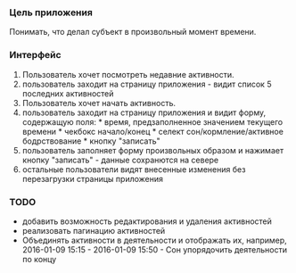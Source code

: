 ### Цель приложения ###
Понимать, что делал субъект в произвольный момент времени.

### Интерфейс ###
1. Пользователь хочет посмотреть недавние активности.
  1. пользователь заходит на страницу приложения - видит список 5 последних
 активностей
2. Пользователь хочет начать активность.
  1. пользователь заходит на страницу приложения и видит форму, содержащую поля:
    * время, предзаполненное значением текущего времени
    * чекбокс начало/конец
    * селект сон/кормление/активное бодрствование
    * кнопку "записать"
  2. пользователь заполняет форму произвольных образом и нажимает кнопку "записать" -
 данные сохранются на севере
  3. остальные пользователи видят внесенные изменения без перезагрузки страницы
 приложения

### TODO ###
- добавить возможность редактирования и удаления активностей
- реализовать пагинацию активностей
- Объединять активности в деятельности и отображать их, например,
2016-01-09 15:15 - 2016-01-09 15:50 - Сон
упорядочить деятельности по концу
